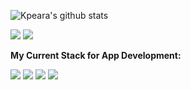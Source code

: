 ![Kpeara's github stats](https://github-readme-stats.vercel.app/api?username=kpeara&show_icons=true&theme=radical)

![](https://img.shields.io/badge/OS-*nix/windows-informational?style=flat&logo=linux&logoColor=white&color=FF5262)
![](https://img.shields.io/badge/Editor-vim/vscode/Intellij-informational?style=flat&logo=vim&logoColor=white&color=17CAF5)

<strong>My Current Stack for App Development:</strong>

![](https://img.shields.io/badge/Backend-java_spring/node_express-informational?style=flat&logo=spring&logoColor=white&color=92FA65)
![](https://img.shields.io/badge/Frontend-react/angular-informational?style=flat&logo=react&logoColor=white&color=FF5262)
![](https://img.shields.io/badge/State_Management-redux-informational?style=flat&logo=redux&logoColor=white&color=C568F5)
![](https://img.shields.io/badge/DBMS-postgres-informational?style=flat&logo=<LOGO_NAME>&logoColor=white&color=10A2F5)
